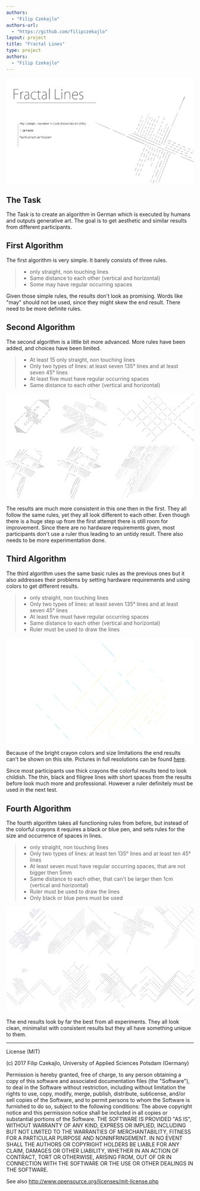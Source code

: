 ```yaml
--- 
authors: 
  - "Filip Czekajlo"
authors-url: 
  - "https://github.com/filipczekajlo"
layout: project
title: "Fractal Lines"
type: project
authors:
  - "Filip Czekajlo"  
---
```


![](./splash.png)

## The Task

The Task is to create an algorithm in German which is executed by humans and outputs generative art. The goal is to get aesthetic and similar results from different participants.  



## First Algorithm

The first algorithm is very simple. It barely consists of three rules.

>* only straight, non touching lines
>* Same distance to each other (vertical and horizontal)
>* Some may have regular occurring spaces

Given those simple rules, the results don't look as promising. Words like "may" should not be used, since they might skew the end result. There need to be more definite rules.

<!-- ![](./assets/images/a1-splash.png) -->


## Second Algorithm

The second algorithm is a little bit more advanced. More rules have been added, and choices have been limited.

>* At least 15 only straight, non touching lines
>* Only two types of lines: at least seven 135° lines and at least seven 45° lines
>* At least five must have regular occurring spaces
>* Same distance to each other (vertical and horizontal)

![](./assets/images/a2-splash.png)

The results are much more consistent in this one then in the first. They all follow the same rules, yet they all look different to each other. Even though there is a huge step up from the first attempt there is still room for improvement. Since there are no hardware requirements given, most participants don't use a ruler thus leading to an untidy result. There also needs to be more experimentation done. 



## Third Algorithm

The third algorithm uses the same basic rules as the previous ones but it also addresses their problems by setting hardware requirements and using colors to get different results.

>* only straight, non touching lines
>* Only two types of lines: at least seven 135° lines and at least seven 45° lines
>* At least five must have regular occurring spaces
>* Same distance to each other (vertical and horizontal)
>* Ruler must be used to draw the lines

![](./assets/images/a3-splash.png)  


Because of the bright crayon colors and size limitations the end results can't be shown on this site. Pictures in full resolutions can be found [here](https://postimg.org/gallery/if0is1lq/).  

Since most participants use thick crayons the colorful results tend to look childish. The thin, black and filigree lines with short spaces from the results before look much more and professional. However a ruler definitely must be used in the next test.


## Fourth Algorithm

The fourth algorithm takes all functioning rules from before, but instead of the colorful crayons it requires a black or blue pen, and sets rules for the size and occurrence of spaces in lines.

>* only straight, non touching lines
>* Only two types of lines: at least ten 135° lines and at least ten 45° lines
>* At least seven must have regular occurring spaces, that are not bigger then 5mm
>* Same distance to each other, that can't be larger then 1cm (vertical and horizontal)
>* Ruler must be used to draw the lines
>* Only black or blue pens must be used


![](./assets/images/a4-Splash.png)


The end results look by far the best from all experiments. They all look clean, minimalist with consistent results but they all have something unique to them.


---


License (MIT)

(c) 2017 Filip Czekajlo, University of Applied Sciences Potsdam (Germany)

Permission is hereby granted, free of charge, to any person obtaining a copy of this software and associated documentation files (the "Software"), to deal in the Software without restriction, including without limitation the rights to use, copy, modify, merge, publish, distribute, sublicense, and/or sell copies of the Software, and to permit persons to whom the Software is furnished to do so, subject to the following conditions: The above copyright notice and this permission notice shall be included in all copies or substantial portions of the Software. THE SOFTWARE IS PROVIDED "AS IS", WITHOUT WARRANTY OF ANY KIND, EXPRESS OR IMPLIED, INCLUDING BUT NOT LIMITED TO THE WARRANTIES OF MERCHANTABILITY, FITNESS FOR A PARTICULAR PURPOSE AND NONINFRINGEMENT. IN NO EVENT SHALL THE AUTHORS OR COPYRIGHT HOLDERS BE LIABLE FOR ANY CLAIM, DAMAGES OR OTHER LIABILITY, WHETHER IN AN ACTION OF CONTRACT, TORT OR OTHERWISE, ARISING FROM, OUT OF OR IN CONNECTION WITH THE SOFTWARE OR THE USE OR OTHER DEALINGS IN THE SOFTWARE.

See also http://www.opensource.org/licenses/mit-license.php




